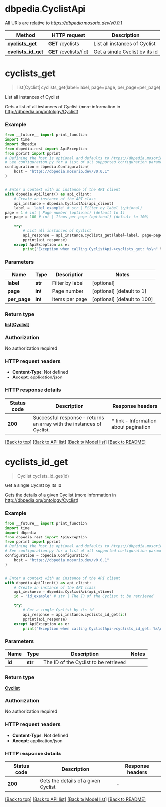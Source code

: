 # dbpedia.CyclistApi

All URIs are relative to *https://dbpedia.mosorio.dev/v0.0.1*

Method | HTTP request | Description
------------- | ------------- | -------------
[**cyclists_get**](CyclistApi.md#cyclists_get) | **GET** /cyclists | List all instances of Cyclist
[**cyclists_id_get**](CyclistApi.md#cyclists_id_get) | **GET** /cyclists/{id} | Get a single Cyclist by its id


# **cyclists_get**
> list[Cyclist] cyclists_get(label=label, page=page, per_page=per_page)

List all instances of Cyclist

Gets a list of all instances of Cyclist (more information in http://dbpedia.org/ontology/Cyclist)

### Example

```python
from __future__ import print_function
import time
import dbpedia
from dbpedia.rest import ApiException
from pprint import pprint
# Defining the host is optional and defaults to https://dbpedia.mosorio.dev/v0.0.1
# See configuration.py for a list of all supported configuration parameters.
configuration = dbpedia.Configuration(
    host = "https://dbpedia.mosorio.dev/v0.0.1"
)


# Enter a context with an instance of the API client
with dbpedia.ApiClient() as api_client:
    # Create an instance of the API class
    api_instance = dbpedia.CyclistApi(api_client)
    label = 'label_example' # str | Filter by label (optional)
page = 1 # int | Page number (optional) (default to 1)
per_page = 100 # int | Items per page (optional) (default to 100)

    try:
        # List all instances of Cyclist
        api_response = api_instance.cyclists_get(label=label, page=page, per_page=per_page)
        pprint(api_response)
    except ApiException as e:
        print("Exception when calling CyclistApi->cyclists_get: %s\n" % e)
```

### Parameters

Name | Type | Description  | Notes
------------- | ------------- | ------------- | -------------
 **label** | **str**| Filter by label | [optional] 
 **page** | **int**| Page number | [optional] [default to 1]
 **per_page** | **int**| Items per page | [optional] [default to 100]

### Return type

[**list[Cyclist]**](Cyclist.md)

### Authorization

No authorization required

### HTTP request headers

 - **Content-Type**: Not defined
 - **Accept**: application/json

### HTTP response details
| Status code | Description | Response headers |
|-------------|-------------|------------------|
**200** | Successful response - returns an array with the instances of Cyclist. |  * link - Information about pagination <br>  |

[[Back to top]](#) [[Back to API list]](../README.md#documentation-for-api-endpoints) [[Back to Model list]](../README.md#documentation-for-models) [[Back to README]](../README.md)

# **cyclists_id_get**
> Cyclist cyclists_id_get(id)

Get a single Cyclist by its id

Gets the details of a given Cyclist (more information in http://dbpedia.org/ontology/Cyclist)

### Example

```python
from __future__ import print_function
import time
import dbpedia
from dbpedia.rest import ApiException
from pprint import pprint
# Defining the host is optional and defaults to https://dbpedia.mosorio.dev/v0.0.1
# See configuration.py for a list of all supported configuration parameters.
configuration = dbpedia.Configuration(
    host = "https://dbpedia.mosorio.dev/v0.0.1"
)


# Enter a context with an instance of the API client
with dbpedia.ApiClient() as api_client:
    # Create an instance of the API class
    api_instance = dbpedia.CyclistApi(api_client)
    id = 'id_example' # str | The ID of the Cyclist to be retrieved

    try:
        # Get a single Cyclist by its id
        api_response = api_instance.cyclists_id_get(id)
        pprint(api_response)
    except ApiException as e:
        print("Exception when calling CyclistApi->cyclists_id_get: %s\n" % e)
```

### Parameters

Name | Type | Description  | Notes
------------- | ------------- | ------------- | -------------
 **id** | **str**| The ID of the Cyclist to be retrieved | 

### Return type

[**Cyclist**](Cyclist.md)

### Authorization

No authorization required

### HTTP request headers

 - **Content-Type**: Not defined
 - **Accept**: application/json

### HTTP response details
| Status code | Description | Response headers |
|-------------|-------------|------------------|
**200** | Gets the details of a given Cyclist |  -  |

[[Back to top]](#) [[Back to API list]](../README.md#documentation-for-api-endpoints) [[Back to Model list]](../README.md#documentation-for-models) [[Back to README]](../README.md)

